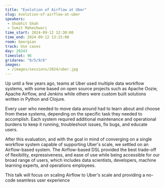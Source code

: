 ```yaml
---
title: "Evolution of Airflow at Uber"
slug: evolution-of-airflow-at-uber
speakers:
 - Shobhit Shah
 - Sumit Maheshwari
time_start: 2024-09-12 12:30:00
time_end: 2024-09-12 13:15:00
room: Georgian
track: Use cases
day: 20243
timeslot: 96
gridarea: "8/5/9/6"
images: 
 - /images/sessions/2024/uber.jpg
---
```


Up until a few years ago, teams at Uber used multiple data workflow systems, with some based on open source projects such as Apache Oozie, Apache Airflow, and Jenkins while others were custom built solutions written in Python and Clojure. 
 
 
 
 Every user who needed to move data around had to learn about and choose from these systems, depending on the specific task they needed to accomplish. Each system required additional maintenance and operational burdens to keep it running, troubleshoot issues, fix bugs, and educate users. 
 
 
 
 After this evaluation, and with the goal in mind of converging on a single workflow system capable of supporting Uber's scale, we settled on an Airflow-based system. The Airflow-based DSL provided the best trade-off of flexibility, expressiveness, and ease of use while being accessible for our broad range of users, which includes data scientists, developers, machine learning experts, and operations employees.
 
 
 
 This talk will focus on scaling Airflow to Uber's scale and providing a no-code seamless user experience